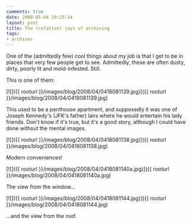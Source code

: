 ```yaml
---
comments: true
date: 2008-05-04 10:25:14
layout: post
title: The (relative) joys of archiving
tags:
- archives
---
```


One of the (admittedly few) cool things about my job is that I get to be in places that very few people get to see.  Admittedly, these are often dusty, dirty, poorly lit and mold-infested.  Still.

This is one of them:

[![]({{ rooturl }}/images/blog/2008/04/0418081139.jpg)]({{ rooturl }}/images/blog/2008/04/0418081139.jpg)<!-- more -->



This used to be a penthouse apartment, and supposedly it was one of Joseph Kennedy's (JFK's father) lairs where he would entertain his lady friends.  Don't know if it's true, but it's a good story, although I could have done without the mental images.

[![]({{ rooturl }}/images/blog/2008/04/0418081138.jpg)]({{ rooturl }}/images/blog/2008/04/0418081138.jpg)

Modern conveniences!

[![]({{ rooturl }}/images/blog/2008/04/0418081140a.jpg)]({{ rooturl }}/images/blog/2008/04/0418081140a.jpg)

The view from the window...

[![]({{ rooturl }}/images/blog/2008/04/0418081144.jpg)]({{ rooturl }}/images/blog/2008/04/0418081144.jpg)

...and the view from the roof.
